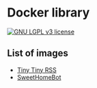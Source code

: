 # Docker library
[![GNU LGPL v3 license](https://img.shields.io/github/license/ErdnussFlipS/docker-library.svg?style=flat-square)](LICENSE.md)

## List of images

- [Tiny Tiny RSS](tinytinyrss/README.md)
- [SweetHomeBot](sweethomebot/README.md)